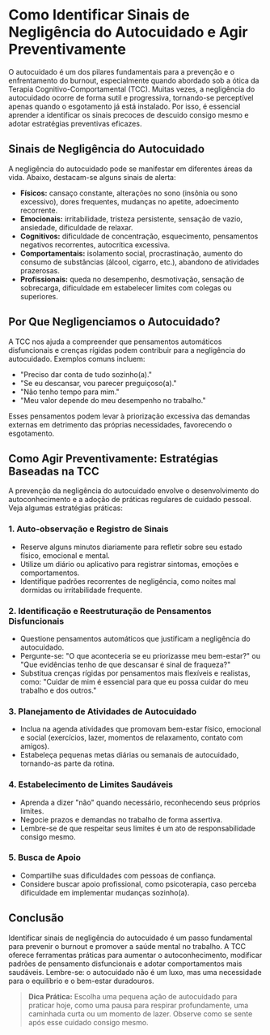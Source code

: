 
# Como Identificar Sinais de Negligência do Autocuidado e Agir Preventivamente

O autocuidado é um dos pilares fundamentais para a prevenção e o enfrentamento do burnout, especialmente quando abordado sob a ótica da Terapia Cognitivo-Comportamental (TCC). Muitas vezes, a negligência do autocuidado ocorre de forma sutil e progressiva, tornando-se perceptível apenas quando o esgotamento já está instalado. Por isso, é essencial aprender a identificar os sinais precoces de descuido consigo mesmo e adotar estratégias preventivas eficazes.

## Sinais de Negligência do Autocuidado

A negligência do autocuidado pode se manifestar em diferentes áreas da vida. Abaixo, destacam-se alguns sinais de alerta:

- **Físicos:** cansaço constante, alterações no sono (insônia ou sono excessivo), dores frequentes, mudanças no apetite, adoecimento recorrente.
- **Emocionais:** irritabilidade, tristeza persistente, sensação de vazio, ansiedade, dificuldade de relaxar.
- **Cognitivos:** dificuldade de concentração, esquecimento, pensamentos negativos recorrentes, autocrítica excessiva.
- **Comportamentais:** isolamento social, procrastinação, aumento do consumo de substâncias (álcool, cigarro, etc.), abandono de atividades prazerosas.
- **Profissionais:** queda no desempenho, desmotivação, sensação de sobrecarga, dificuldade em estabelecer limites com colegas ou superiores.

## Por Que Negligenciamos o Autocuidado?

A TCC nos ajuda a compreender que pensamentos automáticos disfuncionais e crenças rígidas podem contribuir para a negligência do autocuidado. Exemplos comuns incluem:

- "Preciso dar conta de tudo sozinho(a)."
- "Se eu descansar, vou parecer preguiçoso(a)."
- "Não tenho tempo para mim."
- "Meu valor depende do meu desempenho no trabalho."

Esses pensamentos podem levar à priorização excessiva das demandas externas em detrimento das próprias necessidades, favorecendo o esgotamento.

## Como Agir Preventivamente: Estratégias Baseadas na TCC

A prevenção da negligência do autocuidado envolve o desenvolvimento do autoconhecimento e a adoção de práticas regulares de cuidado pessoal. Veja algumas estratégias práticas:

### 1. **Auto-observação e Registro de Sinais**

- Reserve alguns minutos diariamente para refletir sobre seu estado físico, emocional e mental.
- Utilize um diário ou aplicativo para registrar sintomas, emoções e comportamentos.
- Identifique padrões recorrentes de negligência, como noites mal dormidas ou irritabilidade frequente.

### 2. **Identificação e Reestruturação de Pensamentos Disfuncionais**

- Questione pensamentos automáticos que justificam a negligência do autocuidado.
- Pergunte-se: "O que aconteceria se eu priorizasse meu bem-estar?" ou "Que evidências tenho de que descansar é sinal de fraqueza?"
- Substitua crenças rígidas por pensamentos mais flexíveis e realistas, como: "Cuidar de mim é essencial para que eu possa cuidar do meu trabalho e dos outros."

### 3. **Planejamento de Atividades de Autocuidado**

- Inclua na agenda atividades que promovam bem-estar físico, emocional e social (exercícios, lazer, momentos de relaxamento, contato com amigos).
- Estabeleça pequenas metas diárias ou semanais de autocuidado, tornando-as parte da rotina.

### 4. **Estabelecimento de Limites Saudáveis**

- Aprenda a dizer "não" quando necessário, reconhecendo seus próprios limites.
- Negocie prazos e demandas no trabalho de forma assertiva.
- Lembre-se de que respeitar seus limites é um ato de responsabilidade consigo mesmo.

### 5. **Busca de Apoio**

- Compartilhe suas dificuldades com pessoas de confiança.
- Considere buscar apoio profissional, como psicoterapia, caso perceba dificuldade em implementar mudanças sozinho(a).

## Conclusão

Identificar sinais de negligência do autocuidado é um passo fundamental para prevenir o burnout e promover a saúde mental no trabalho. A TCC oferece ferramentas práticas para aumentar o autoconhecimento, modificar padrões de pensamento disfuncionais e adotar comportamentos mais saudáveis. Lembre-se: o autocuidado não é um luxo, mas uma necessidade para o equilíbrio e o bem-estar duradouros.

> **Dica Prática:** Escolha uma pequena ação de autocuidado para praticar hoje, como uma pausa para respirar profundamente, uma caminhada curta ou um momento de lazer. Observe como se sente após esse cuidado consigo mesmo.
```
